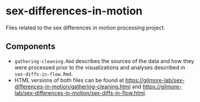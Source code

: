 # sex-differences-in-motion

Files related to the sex differences in motion processing project.

## Components

- `gathering-cleaning.Rmd` describes the sources of the data and how they were processed prior to the visualizations and analyses described in `sex-diffs-in-flow.Rmd`.
- HTML versions of both files can be found at <https://gilmore-lab/sex-differences-in-motion/gathering-cleaning.html> and <https://gilmore-lab/sex-differences-in-motion/sex-diffs-in-flow.html>.
